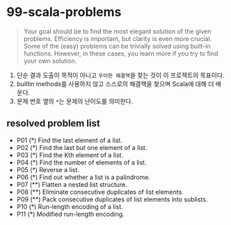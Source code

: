# 99-scala-problems

> Your goal should be to find the most elegant solution of the given problems. Efficiency is important, but clarity is even more crucial. Some of the (easy) problems can be trivially solved using built-in functions. However, in these cases, you learn more if you try to find your own solution.

1. 단순 결과 도출이 목적이 아니고 `우아한 해결책`을 찾는 것이 이 프로젝트의 목표이다.  
2. builtin methods를 사용하지 않고 스스로의 해결책을 찾으며 Scala에 대해 더 배운다.  
3. 문제 번호 옆의 `*`는 문제의 난이도를 의미한다.  

## resolved problem list

- P01 (*) Find the last element of a list.  
- P02 (*) Find the last but one element of a list.  
- P03 (*) Find the Kth element of a list.
- P04 (*) Find the number of elements of a list.
- P05 (*) Reverse a list.
- P06 (*) Find out whether a list is a palindrome.
- P07 (**) Flatten a nested list structure.
- P08 (**) Eliminate consecutive duplicates of list elements.
- P09 (**) Pack consecutive duplicates of list elements into sublists.
- P10 (*) Run-length encoding of a list.
- P11 (*) Modified run-length encoding.